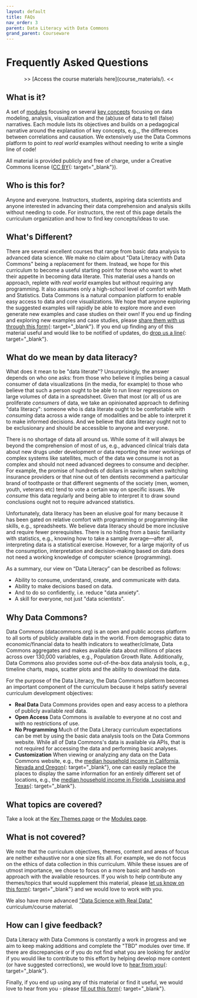 ```yaml
---
layout: default
title: FAQs
nav_order: 3
parent: Data Literacy with Data Commons
grand_parent: Courseware
---
```


# Frequently Asked Questions

<div markdown="span" class="alert alert-info" role="alert" style="text-align: center">
    >> [Access the course materials here](course_materials/). <<
</div>

## What is it?

A set of [modules](course_materials/modules.html) focusing on several [key concepts](course_materials/key_themes.html) focusing on data modeling, analysis, visualization and the (ab)use of data to tell (false) narratives. Each module lists its objectives and builds on a pedagogical narrative around the explanation of key concepts, e.g.,, the differences between correlations and causation. We extensively use the Data Commons platform to point to _real world_ examples without needing to write a single line of code!  

All material is provided publicly and free of charge, under a Creative Commons license ([CC BY](https://creativecommons.org/licenses/by/4.0/){: target="_blank"}).

## Who is this for?

Anyone and everyone. Instructors, students, aspiring data scientists and anyone interested in advancing their data comprehension and analysis skills without needing to code. For instructors, the rest of this page details the curriculum organization and how to find key concepts/ideas to use.

## What's Different?

There are several excellent courses that range from basic data analysis to advanced data science. We make no claim about "Data Literacy with Data Commons" being a replacement for them. Instead, we hope for this curriculum to become a useful starting point for those who want to whet their appetite in becoming data literate. This material uses a hands on approach, replete with _real world_ examples but without requiring any programming. It also assumes only a high-school level of comfort with Math and Statistics. Data Commons is a natural companion platform to enable easy access to data and core visualizations. We hope that anyone exploring the suggested examples will rapidly be able to explore more and even generate new examples and case studies on their own! If you end up finding and exploring new examples and case studies, please [share them with us through this form](https://docs.google.com/forms/d/e/1FAIpQLScJTtNlIItT-uSPXI98WT6yNlavF-kf5JS0jMrCvJ9TPLmelg/viewform){: target="_blank"}. If you end up finding any of this material useful and would like to be notified of updates, do [drop us a line](https://docs.google.com/forms/d/e/1FAIpQLSeVCR95YOZ56ABsPwdH1tPAjjIeVDtisLF-8oDYlOxYmNZ7LQ/viewform){: target="_blank"}.


## What do we mean by data literacy?

What does it mean to be "data literate"? Unsurprisingly, the answer depends on who one asks: from those who believe it implies being a casual consumer of data visualizations (in the media, for example) to those who believe that such a person ought to be able to run linear regressions on large volumes of data in a spreadsheet. Given that most (or all) of us are proliferate _consumers_ of data, we take an opinionated approach to defining "data literacy": someone who is data literate ought to be comfortable with _consuming_ data across a wide range of modalities and be able to interpret it to make informed decisions. And we believe that data literacy ought not to be exclusionary and should be accessible to anyone and everyone.

There is no shortage of data all around us. While some of it will always be beyond the comprehension of most of us, e.g., advanced clinical trials data about new drugs under development or data reporting the inner workings of complex systems like satellites, much of the data we consume is not as complex and should not need advanced degrees to consume and decipher. For example, the promise of hundreds of dollars in savings when switching insurance providers or that nine out of ten dentists recommend a particular brand of toothpaste or that different segments of the society (men, women, youth, veterans etc) tend to vote a certain way on specific issues. We _consume_ this data regularly and being able to interpret it to draw sound conclusions ought not to require advanced statistics.

Unfortunately, data literacy has been an elusive goal for many because it has been gated on relative comfort with programming or programming-like skills, e.g., spreadsheets. We believe data literacy should be more inclusive and require fewer prerequisites. There is no hiding from a basic familiarity with statistics, e.g., knowing how to take a sample average—after all, interpreting data is a statistical exercise. However, for a large majority of us the consumption, interpretation and decision-making based on data does not need a working knowledge of computer science (programming).

As a summary, our view on “Data Literacy” can be described as follows:

- Ability to consume, understand, create, and communicate with data.
- Ability to make decisions based on data.
- And to do so confidently, i.e. reduce "data anxiety".
- A skill for everyone, not just "data scientists".

## Why Data Commons?

Data Commons (datacommons.org) is an open and public access platform to all sorts of publicly available data in the world. From demographic data to economic/financial data to health indicators to weather/climate, Data Commons aggregates and makes available data about millions of places across over 130,000 variables, e.g., Population Growth Rate. Additionally, Data Commons also provides some out-of-the-box data analysis tools, e.g., timeline charts, maps, scatter plots and the ability to download the data.

For the purpose of the Data Literacy, the Data Commons platform becomes an important component of the curriculum because it helps satisfy several curriculum development objectives:

- **Real Data** Data Commons provides open and easy access to a plethora of publicly available _real_ data.
- **Open Access** Data Commons is available to everyone at no cost and with no restrictions of use.
- **No Programming** Much of the Data Literacy curriculum expectations can be met by using the basic data analysis tools on the Data Commons website. While all of Data Commons's data is available via APIs, that is not required for accessing the data and performing basic analyses.
- **Customization** When viewing or analyzing any data on the Data Commons website, e.g., the [median household income in California, Nevada and Oregon](https://datacommons.org/tools/timeline#place=geoId%2F06%2CgeoId%2F32%2CgeoId%2F41&statsVar=Median_Income_Household&chart=%7B%22income%22%3A%7B%22pc%22%3Afalse%7D%7D){: target="_blank"}, one can easily replace the places to display the same information for an entirely different set of locations, e.g., the [median household income in Florida, Louisiana and Texas](https://datacommons.org/tools/timeline#place=geoId%2F12%2CgeoId%2F22%2CgeoId%2F06&statsVar=Median_Income_Household&chart=%7B%22income%22%3A%7B%22pc%22%3Afalse%7D%7D){: target="_blank"}.

## What topics are covered?

Take a look at the [Key Themes page](course_materials/key_themes.html) or the [Modules page](course_materials/modules.html).

## What is not covered?

We note that the curriculum objectives, themes, content and areas of focus are neither exhaustive nor a one size fits all. For example, we do not focus on the ethics of data collection in this curriculum. While these issues are of utmost importance, we chose to focus on a more basic and hands-on approach with the available resources. If you wish to help contribute any themes/topics that would supplement this material, please [let us know on this form](https://docs.google.com/forms/d/e/1FAIpQLSeVCR95YOZ56ABsPwdH1tPAjjIeVDtisLF-8oDYlOxYmNZ7LQ/viewform){: target="_blank"} and we would love to work with you.

We also have more advanced ["Data Science with Real Data"](/courseware/intro_data_science.md) curriculum/course material.

## How can I give feedback?

Data Literacy with Data Commons is constantly a work in progress and we aim to keep making additions and complete the "TBD" modules over time. If there are discrepancies or if you do not find what you are looking for and/or if you would like to contribute to this effort by helping develop more content (or have suggested corrections), we would love to [hear from you](https://docs.google.com/forms/d/e/1FAIpQLSeVCR95YOZ56ABsPwdH1tPAjjIeVDtisLF-8oDYlOxYmNZ7LQ/viewform){: target="_blank"}.

Finally, if you end up using any of this material or find it useful, we would love to hear from you - please [fill out this form](https://docs.google.com/forms/d/e/1FAIpQLSeVCR95YOZ56ABsPwdH1tPAjjIeVDtisLF-8oDYlOxYmNZ7LQ/viewform){: target="_blank"}.